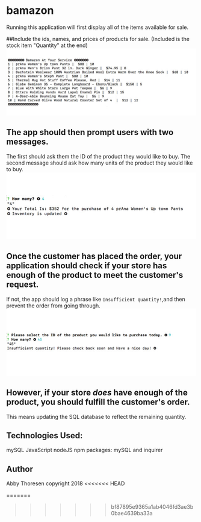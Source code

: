 # bamazon
Running this application will first display all of the items available for sale.

##Include the ids, names, and prices of products for sale. (Included is the stock item "Quantity" at the end)
<a href="/akt12345/bamazon/blob/master/assets/images/1.jpg" target="_blank"><img src="https://github.com/akt12345/bamazon/blob/master/assets/images/1.jpg" alt="Bamazon" style="max-width:100%;"></a>


## The app should then prompt users with two messages.
The first should ask them the ID of the product they would like to buy.
The second message should ask how many units of the product they would like to buy.
<a href="/akt12345/bamazon/blob/master/assets/images/2.jpg" target="_blank"><img src="https://github.com/akt12345/bamazon/blob/master/assets/images/2.jpg" alt="Bamazon" style="max-width:100%;"></a>


## Once the customer has placed the order, your application should check if your store has enough of the product to meet the customer's request.
If not, the app should log a phrase like `Insufficient quantity!`,and then prevent the order from going through.
<a href="/akt12345/bamazon/blob/master/assets/images/3.jpg" target="_blank"><img src="https://github.com/akt12345/bamazon/blob/master/assets/images/3.jpg" alt="Bamazon" style="max-width:100%;"></a>


## However, if your store _does_ have enough of the product, you should fulfill the customer's order.
This means updating the SQL database to reflect the remaining quantity.


## Technologies Used:
mySQL
JavaScript
nodeJS
npm packages: mySQL and inquirer

## Author
Abby Thoresen copyright 2018
<<<<<<< HEAD

=======
>>>>>>> bf87895e9365a1ab4046fd3ae3b0bae4639ba33a
